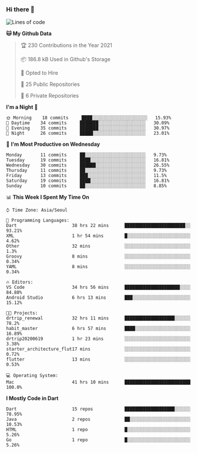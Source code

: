 ### Hi there 👋

<!--
**ska2519/ska2519** is a ✨ _special_ ✨ repository because its `README.md` (this file) appears on your GitHub profile.

Here are some ideas to get you started:

- 🔭 I’m currently working on ...
- 🌱 I’m currently learning ...
- 👯 I’m looking to collaborate on ...
- 🤔 I’m looking for help with ...
- 💬 Ask me about ...
- 📫 How to reach me: ...
- 😄 Pronouns: ...
- ⚡ Fun fact: ...
-->

<!--START_SECTION:waka-->
![Lines of code](https://img.shields.io/badge/From%20Hello%20World%20I%27ve%20Written-430133%20lines%20of%20code-blue)

**🐱 My Github Data** 

> 🏆 230 Contributions in the Year 2021
 > 
> 📦 186.8 kB Used in Github's Storage 
 > 
> 💼 Opted to Hire
 > 
> 📜 25 Public Repositories 
 > 
> 🔑 6 Private Repositories  
 > 
**I'm a Night 🦉** 

```text
🌞 Morning    18 commits     ████░░░░░░░░░░░░░░░░░░░░░   15.93% 
🌆 Daytime    34 commits     ███████░░░░░░░░░░░░░░░░░░   30.09% 
🌃 Evening    35 commits     ███████░░░░░░░░░░░░░░░░░░   30.97% 
🌙 Night      26 commits     █████░░░░░░░░░░░░░░░░░░░░   23.01%

```
📅 **I'm Most Productive on Wednesday** 

```text
Monday       11 commits     ██░░░░░░░░░░░░░░░░░░░░░░░   9.73% 
Tuesday      19 commits     ████░░░░░░░░░░░░░░░░░░░░░   16.81% 
Wednesday    30 commits     ██████░░░░░░░░░░░░░░░░░░░   26.55% 
Thursday     11 commits     ██░░░░░░░░░░░░░░░░░░░░░░░   9.73% 
Friday       13 commits     ███░░░░░░░░░░░░░░░░░░░░░░   11.5% 
Saturday     19 commits     ████░░░░░░░░░░░░░░░░░░░░░   16.81% 
Sunday       10 commits     ██░░░░░░░░░░░░░░░░░░░░░░░   8.85%

```


📊 **This Week I Spent My Time On** 

```text
⌚︎ Time Zone: Asia/Seoul

💬 Programming Languages: 
Dart                     38 hrs 22 mins      ███████████████████████░░   93.21% 
XML                      1 hr 54 mins        █░░░░░░░░░░░░░░░░░░░░░░░░   4.62% 
Other                    32 mins             ░░░░░░░░░░░░░░░░░░░░░░░░░   1.3% 
Groovy                   8 mins              ░░░░░░░░░░░░░░░░░░░░░░░░░   0.34% 
YAML                     8 mins              ░░░░░░░░░░░░░░░░░░░░░░░░░   0.34%

🔥 Editors: 
VS Code                  34 hrs 56 mins      █████████████████████░░░░   84.88% 
Android Studio           6 hrs 13 mins       ███░░░░░░░░░░░░░░░░░░░░░░   15.12%

🐱‍💻 Projects: 
drtrip_renewal           32 hrs 11 mins      ███████████████████░░░░░░   78.2% 
habit_master             6 hrs 57 mins       ████░░░░░░░░░░░░░░░░░░░░░   16.89% 
drtrip20200619           1 hr 23 mins        ░░░░░░░░░░░░░░░░░░░░░░░░░   3.38% 
starter_architecture_flut17 mins             ░░░░░░░░░░░░░░░░░░░░░░░░░   0.72% 
flutter                  13 mins             ░░░░░░░░░░░░░░░░░░░░░░░░░   0.53%

💻 Operating System: 
Mac                      41 hrs 10 mins      █████████████████████████   100.0%

```

**I Mostly Code in Dart** 

```text
Dart                     15 repos            ███████████████████░░░░░░   78.95% 
Java                     2 repos             ██░░░░░░░░░░░░░░░░░░░░░░░   10.53% 
HTML                     1 repo              █░░░░░░░░░░░░░░░░░░░░░░░░   5.26% 
Go                       1 repo              █░░░░░░░░░░░░░░░░░░░░░░░░   5.26%

```



<!--END_SECTION:waka-->


